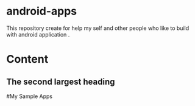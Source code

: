 # android-apps
This repository create for help my self and other people who like to build with android application .



# Content 
## The second largest heading


#My Sample Apps
